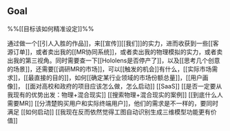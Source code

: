 ## Goal

%%[[目标该如何精准设定]]%%

通过做一个[[引人入胜的作品]]，来[[宣传]][[我们]]的实力，进而收获到一些[[客源订单]]，或者卖出我的[[MR协同系统]]，或者卖出我的物理模拟的实力，或者卖出我的第三视角。同时需要查一下[[Hololens是否停产了]]，以及[[思考几个创意的场景]]，还需要[[调研MR的市场]]，可以[[触发的机会]]有什么，[[实际市场需求]]，[[最直接的目的]]，如何[[确定某行业领域的市场份额总量]]，[[用户画像]]，
[[面对高校和政府的项目应该怎么做，怎么启动]]
[[SaaS]]
[[是否一定要从我现有的优势出发：物理+混合现实]]
[[搜索物理+混合现实的案例]]
[[到底什么人需要MR]]
[[分清楚购买用户和实际终端用户]]，他们的需求是不一样的，要同时满足
[[如何启动]]
[[我现在反而依然觉得工图自动识别生成三维模型功能更有价值]]
